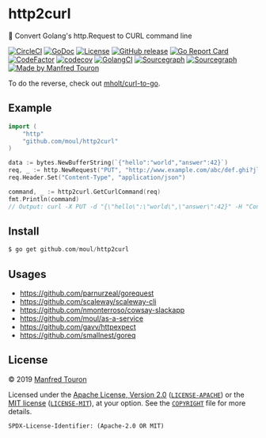 # http2curl
:triangular_ruler: Convert Golang's http.Request to CURL command line

[![CircleCI](https://circleci.com/gh/moul/http2curl.svg?style=shield)](https://circleci.com/gh/moul/http2curl)
[![GoDoc](https://godoc.org/github.com/moul/http2curl?status.svg)](https://godoc.org/github.com/moul/http2curl)
[![License](https://img.shields.io/badge/license-Apache--2.0%20%2F%20MIT-%2397ca00.svg)](https://github.com/moul/http2curl/blob/master/COPYRIGHT)
[![GitHub release](https://img.shields.io/github/release/moul/http2curl.svg)](https://github.com/moul/http2curl/releases)
[![Go Report Card](https://goreportcard.com/badge/github.com/moul/http2curl)](https://goreportcard.com/report/github.com/moul/http2curl)
[![CodeFactor](https://www.codefactor.io/repository/github/moul/http2curl/badge)](https://www.codefactor.io/repository/github/moul/http2curl)
[![codecov](https://codecov.io/gh/moul/http2curl/branch/master/graph/badge.svg)](https://codecov.io/gh/moul/http2curl)
[![GolangCI](https://golangci.com/badges/github.com/moul/http2curl.svg)](https://golangci.com/r/github.com/moul/http2curl)
[![Sourcegraph](https://sourcegraph.com/github.com/moul/http2curl/-/badge.svg)](https://sourcegraph.com/github.com/moul/http2curl?badge)
[![Sourcegraph](https://sourcegraph.com/github.com/moul/http2curl/-/badge.svg)](https://sourcegraph.com/github.com/moul/http2curl?badge)
[![Made by Manfred Touron](https://img.shields.io/badge/made%20by-Manfred%20Touron-blue.svg?style=flat)](https://manfred.life/)


To do the reverse, check out [mholt/curl-to-go](https://github.com/mholt/curl-to-go).

## Example

```go
import (
    "http"
    "github.com/moul/http2curl"
)

data := bytes.NewBufferString(`{"hello":"world","answer":42}`)
req, _ := http.NewRequest("PUT", "http://www.example.com/abc/def.ghi?jlk=mno&pqr=stu", data)
req.Header.Set("Content-Type", "application/json")

command, _ := http2curl.GetCurlCommand(req)
fmt.Println(command)
// Output: curl -X PUT -d "{\"hello\":\"world\",\"answer\":42}" -H "Content-Type: application/json" http://www.example.com/abc/def.ghi?jlk=mno&pqr=stu
```

## Install

```php
$ go get github.com/moul/http2curl
```

## Usages

- https://github.com/parnurzeal/gorequest
- https://github.com/scaleway/scaleway-cli
- https://github.com/nmonterroso/cowsay-slackapp
- https://github.com/moul/as-a-service
- https://github.com/gavv/httpexpect
- https://github.com/smallnest/goreq

## License

© 2019 [Manfred Touron](https://manfred.life)

Licensed under the [Apache License, Version 2.0](https://www.apache.org/licenses/LICENSE-2.0) ([`LICENSE-APACHE`](LICENSE-APACHE)) or the [MIT license](https://opensource.org/licenses/MIT) ([`LICENSE-MIT`](LICENSE-MIT)), at your option. See the [`COPYRIGHT`](COPYRIGHT) file for more details.

`SPDX-License-Identifier: (Apache-2.0 OR MIT)`

